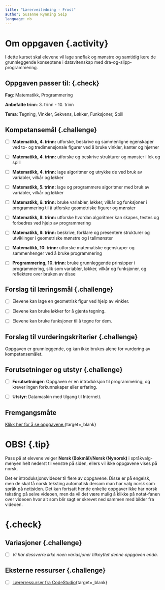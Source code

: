 ```yaml
---
title: "Lærerveiledning - Frost"
author: Susanne Rynning Seip
language: nb
---
```


# Om oppgaven {.activity}

I dette kurset skal elevene vil lage snøflak og mønstre og samtidig lære de grunnleggende konseptene i datavitenskap med
dra-og-slipp-programmering.

## Oppgaven passer til: {.check}

__Fag__: Matematikk, Programmering

__Anbefalte trinn__: 3. trinn - 10. trinn

__Tema__: Tegning, Vinkler, Sekvens, Løkker, Funksjoner, Spill

## Kompetansemål {.challenge}

- [ ] __Matematikk, 4. trinn:__ utforske, beskrive og sammenligne egenskaper ved to- og tredimensjonale figurer ved å bruke vinkler, kanter og hjørner

- [ ] __Matematikk, 4. trinn:__ utforske og beskrive strukturer og mønster i lek og spill

- [ ] __Matematikk, 4. trinn:__ lage algoritmer og utrykke de ved bruk av variabler, vilkår og løkker

- [ ] __Matematikk, 5. trinn:__ lage og programmere algoritmer med bruk av variabler, vilkår og løkker

- [ ] __Matematikk, 6. trinn:__ bruke variabler, løkker, vilkår og funksjoner i programmering til å utforske geometriske figurer og mønster

- [ ] __Matematikk, 8. trinn:__ utforske hvordan algoritmer kan skapes, testes og forbedres ved hjelp av programmering

- [ ] __Matematikk, 9. trinn:__ beskrive, forklare og presentere strukturer og utviklinger i geometriske mønstre og i tallmønster

- [ ] __Matematikk, 10. trinn:__ utforske matematiske egenskaper og sammenhenger ved å bruke programmering

- [ ] __Programmering, 10. trinn:__ bruke grunnleggende prinsipper i programmering, slik som variabler, løkker, vilkår og funksjoner, og reflektere over bruken av disse

## Forslag til læringsmål {.challenge}

- [ ] Elevene kan lage en geometrisk figur ved hjelp av vinkler.

- [ ] Elevene kan bruke løkker for å gjenta tegning.

- [ ] Elevene kan bruke funksjoner til å tegne for dem.

## Forslag til vurderingskriterier {.challenge}

Oppgaven er grunnleggende, og kan ikke brukes alene for vurdering av kompetansemålet.

## Forutsetninger og utstyr {.challenge}

- [ ] __Forutsetninger__: Oppgaven er en introduksjon til programmering, og krever ingen forkunnskaper eller erfaring.

- [ ] __Utstyr__: Datamaskin med tilgang til Internett.

## Fremgangsmåte

[Klikk her for å se oppgavene.](https://studio.code.org/s/frozen/stage/1/puzzle/1){target=_blank}

# OBS! {.tip}
Pass på at elevene velger __Norsk (Bokmål)__/__Norsk (Nynorsk)__ i språkvalg-menyen helt nederst til venstre på siden, ellers vil ikke oppgavene vises på norsk.

Det er introduksjonsvideoer til flere av oppgavene. Disse er på engelsk, men de skal få norsk teksting automatisk dersom man har valg norsk som språk på nettsiden. Det kan fortsatt hende enkelte oppgaver ikke har norsk teksting på selve videoen, men da vil det være mulig å klikke på notat-fanen over videoen hvor alt som blir sagt er skrevet ned sammen med bilder fra videoen.

<!--Workaround to get V and ER out of the tip box-->
# {.check}

## Variasjoner {.challenge}

- [ ]  _Vi har dessverre ikke noen variasjoner tilknyttet denne oppgaven enda._

## Eksterne ressurser {.challenge}

- [ ] [Lærerressurser fra CodeStudio](https://code.org/hourofcode/frozen){target=_blank}
